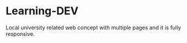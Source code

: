 # Learning-DEV
Local university related web concept with multiple pages and it is fully responsive.
